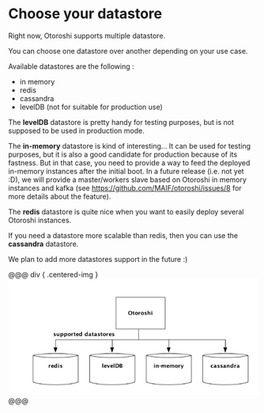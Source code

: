 # Choose your datastore

Right now, Otoroshi supports multiple datastore.

You can choose one datastore over another depending on your use case.

Available datastores are the following :

* in memory
* redis
* cassandra
* levelDB (not for suitable for production use)

The **levelDB** datastore is pretty handy for testing purposes, but is not supposed to be used in production mode.

The **in-memory** datastore is kind of interesting... It can be used for testing purposes, but it is also a good candidate for production because of its fastness. But in that case, you need to provide a way to feed the deployed in-memory instances after the initial boot. In a future release (i.e. not yet :D), we will provide a master/workers slave based on Otoroshi in memory instances and kafka (see https://github.com/MAIF/otoroshi/issues/8 for more details about the feature).

The **redis** datastore is quite nice when you want to easily deploy several Otoroshi instances.

If you need a datastore more scalable than redis, then you can use the **cassandra** datastore.

We plan to add more datastores support in the future :)

@@@ div { .centered-img }
<img src="../img/datastores.png" />
@@@
